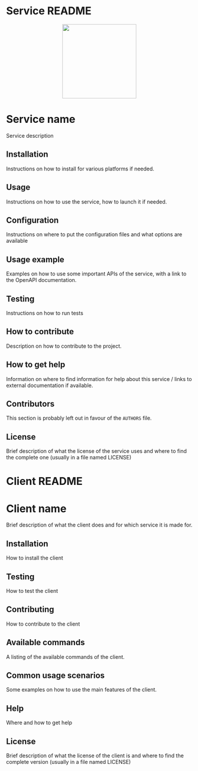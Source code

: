 # Service README

<p align="center"><img src="https://github.com/wazo-platform/wazo-platform.org/raw/master/static/images/logo.png" height="200"></p>

# Service name

Service description

## Installation

Instructions on how to install for various platforms if needed.

## Usage

Instructions on how to use the service, how to launch it if needed.

## Configuration

Instructions on where to put the configuration files and what options are available

## Usage example

Examples on how to use some important APIs of the service, with a link to the OpenAPI documentation.

## Testing

Instructions on how to run tests

## How to contribute

Description on how to contribute to the project.

## How to get help

Information on where to find information for help about this service / links to external
documentation if available.

## Contributors

This section is probably left out in favour of the `AUTHORS` file.

## License

Brief description of what the license of the service uses and where to find the complete one (usually in a file named LICENSE)


# Client README

# Client name

Brief description of what the client does and for which service it is made for.

## Installation

How to install the client

## Testing

How to test the client

## Contributing

How to contribute to the client

## Available commands

A listing of the available commands of the client.

## Common usage scenarios

Some examples on how to use the main features of the client.

## Help

Where and how to get help

## License

Brief description of what the license of the client is and where to find the complete version
(usually in a file named LICENSE)

